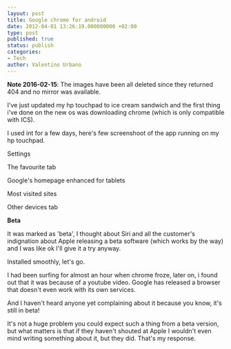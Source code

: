 ```yaml
---
layout: post
title: Google chrome for android
date: 2012-04-01 13:26:19.000000000 +02:00
type: post
published: true
status: publish
categories:
- Tech
author: Valentino Urbano 
---
```


**Note 2016-02-15**: The images have been all deleted since they returned 404 and no mirror was available.

I've just updated my hp touchpad to ice cream sandwich and the first thing i've done on the new os was downloading chrome (which is only compatible with ICS).

I used int for a few days, here's few screenshoot of the app running on my hp touchpad.

Settings


The favourite tab

Google's homepage enhanced for tablets

Most visited sites

Other devices tab

**Beta**

It was marked as 'beta', I thought about Siri and all the customer's indignation about Apple releasing a beta software (which works by the way) and I was like ok I'll give it a try anyway.

Installed smoothly, let's go.

I had been surfing for almost an hour when chrome froze, later on, i found out that it was because of a youtube video. Google has released a browser that doesn't even work with its own services.

And I haven't heard anyone yet complaining about it because you know, it's still in beta!

It's not a huge problem you could expect such a thing from a beta version, but what matters is that if they haven't shouted at Apple I wouldn't even mind writing something about it, but they did. That's my response.